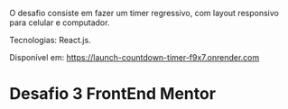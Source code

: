 O desafio consiste em fazer um timer regressivo, com layout responsivo para celular e computador.

Tecnologias: React.js.

Disponível em: https://launch-countdown-timer-f9x7.onrender.com

# Desafio 3 FrontEnd Mentor
